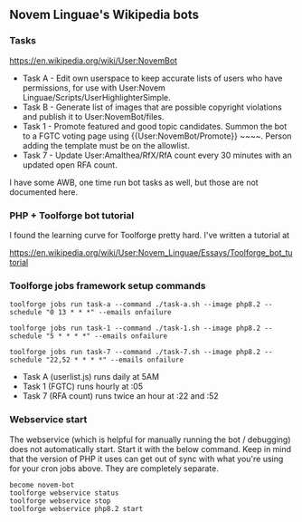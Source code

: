## Novem Linguae's Wikipedia bots

### Tasks

https://en.wikipedia.org/wiki/User:NovemBot

- Task A - Edit own userspace to keep accurate lists of users who have permissions, for use with User:Novem Linguae/Scripts/UserHighlighterSimple.
- Task B - Generate list of images that are possible copyright violations and publish it to User:NovemBot/files.
- Task 1 - Promote featured and good topic candidates. Summon the bot to a FGTC voting page using {{User:NovemBot/Promote}} ~~~~. Person adding the template must be on the allowlist.
- Task 7 - Update User:Amalthea/RfX/RfA count every 30 minutes with an updated open RFA count.

I have some AWB, one time run bot tasks as well, but those are not documented here.

### PHP + Toolforge bot tutorial

I found the learning curve for Toolforge pretty hard. I've written a tutorial at

https://en.wikipedia.org/wiki/User:Novem_Linguae/Essays/Toolforge_bot_tutorial

### Toolforge jobs framework setup commands

```
toolforge jobs run task-a --command ./task-a.sh --image php8.2 --schedule "0 13 * * *" --emails onfailure

toolforge jobs run task-1 --command ./task-1.sh --image php8.2 --schedule "5 * * * *" --emails onfailure

toolforge jobs run task-7 --command ./task-7.sh --image php8.2 --schedule "22,52 * * * *" --emails onfailure
```

- Task A (userlist.js) runs daily at 5AM
- Task 1 (FGTC) runs hourly at :05
- Task 7 (RFA count) runs twice an hour at :22 and :52

### Webservice start

The webservice (which is helpful for manually running the bot / debugging) does not automatically start. Start it with the below command. Keep in mind that the version of PHP it uses can get out of sync with what you're using for your cron jobs above. They are completely separate.

```
become novem-bot
toolforge webservice status
toolforge webservice stop
toolforge webservice php8.2 start
```
